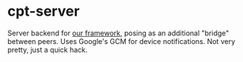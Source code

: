 # cpt-server
Server backend for [our framework](https://github.com/croconaut/cpt/), posing as an additional "bridge" between peers. Uses Google's GCM for device notifications. Not very pretty, just a quick hack.
